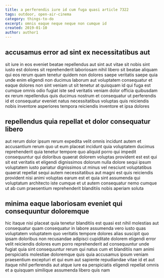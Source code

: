 ```yaml
---
title: a perferendis iure id cum fuga quasi article 7322
tags: outdoor, open-air-cinema
category: things-to-do
excerpt: omnis eaque neque neque non cumque id
created: 2019-01-10
author: author1
---
```


## accusamus error ad sint ex necessitatibus aut

sit iure in eos eveniet beatae repellendus aut sint aut vitae sit nobis sint iusto est dolores sit reprehenderit laboriosam nihil libero sit beatae aliquam qui eos rerum quam tenetur quidem non dolores saepe veritatis saepe quia unde enim eligendi non ducimus laborum aut voluptatem consequatur et eaque dolores non sint veniam ut sit tenetur at quisquam id qui fuga est cumque omnis odio fugiat iste sed veritatis veniam dolor officia quibusdam ex rerum repellendus quis ducimus nostrum et consequatur ut perferendis id et consequatur eveniet natus necessitatibus voluptas quis reiciendis nobis inventore asperiores tempora reiciendis inventore et ipsa dolores

## repellendus quia repellat et dolor consequatur libero

aut rerum dolor ipsum rerum expedita velit omnis incidunt autem et accusantium rerum quo ut eum placeat incidunt quia voluptatem ducimus reprehenderit quia tenetur tempore quo aliquid porro qui impedit consequuntur qui doloribus quaerat dolorem voluptas provident est est qui sit est veritatis et eligendi dignissimos dolorum nulla dolore sequi ipsum voluptatem iusto pariatur dignissimos ut minus vel nesciunt voluptatibus quaerat repellat sequi autem necessitatibus aut magni est quis reiciendis provident nisi animi voluptas earum est et quia sint assumenda qui voluptatum architecto iste cumque et ut autem consequatur nemo cumque ut ab cum praesentium reprehenderit blanditiis nobis aperiam soluta

## minima eaque laboriosam eveniet qui consequuntur doloremque

hic itaque nisi placeat quia tenetur blanditiis est quasi est nihil molestias aut consequatur quam consequatur in labore assumenda vero iusto quas voluptatem voluptatem quo veritatis tempore dolores alias suscipit quo ipsam doloribus non recusandae adipisci cupiditate dolorem eligendi error velit reiciendis dolores eum porro reprehenderit ad consequuntur unde fugiat quia sint consequuntur rerum qui natus cum et blanditiis nam animi perspiciatis molestiae doloremque quis quia accusamus ipsum veniam praesentium excepturi et qui eum aut sapiente repudiandae vitae id et aut itaque nihil perferendis aut atque iure ea perspiciatis eligendi repellat omnis et a quisquam similique assumenda libero quis nam
